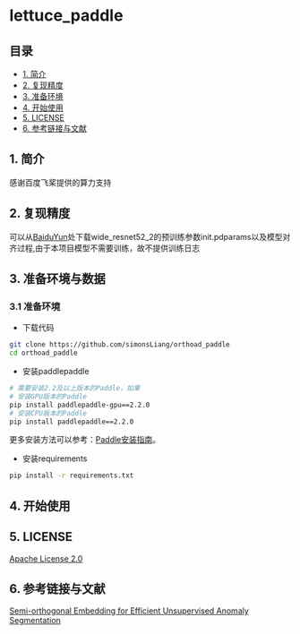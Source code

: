 # lettuce_paddle


## 目录


- [1. 简介]()
- [2. 复现精度]()
- [3. 准备环境]()
- [4. 开始使用]()
- [5. LICENSE]()
- [6. 参考链接与文献]()


## 1. 简介

感谢百度飞桨提供的算力支持

## 2. 复现精度

可以从[BaiduYun](https://pan.baidu.com/s/1p8N9yoqkVypHZDUUsgFhAA?pwd=cexk)处下载wide_resnet52_2的预训练参数init.pdparams以及模型对齐过程,由于本项目模型不需要训练，故不提供训练日志
                                        
                                        
## 3. 准备环境与数据

### 3.1 准备环境

* 下载代码

```bash
git clone https://github.com/simonsLiang/orthoad_paddle
cd orthoad_paddle
```

* 安装paddlepaddle

```bash
# 需要安装2.2及以上版本的Paddle，如果
# 安装GPU版本的Paddle
pip install paddlepaddle-gpu==2.2.0
# 安装CPU版本的Paddle
pip install paddlepaddle==2.2.0
```

更多安装方法可以参考：[Paddle安装指南](https://www.paddlepaddle.org.cn/)。

* 安装requirements

```bash
pip install -r requirements.txt
```


## 4. 开始使用



## 5. LICENSE

[Apache License 2.0](./LICENSE)


## 6. 参考链接与文献
[Semi-orthogonal Embedding for Efficient Unsupervised Anomaly Segmentation](https://arxiv.org/pdf/2105.14737v1.pdf)
